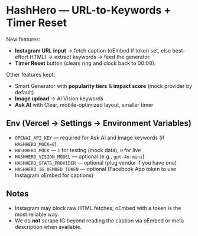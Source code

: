 # HashHero — URL-to-Keywords + Timer Reset

New features:
- **Instagram URL input** → fetch caption (oEmbed if token set, else best-effort HTML) → extract keywords → feed the generator.
- **Timer Reset** button (clears ring and clock back to 00:00).

Other features kept:
- Smart Generator with **popularity tiers** & **impact score** (mock provider by default)
- **Image upload** → AI Vision keywords
- **Ask AI** with Clear, mobile-optimized layout, smaller timer

## Env (Vercel → Settings → Environment Variables)
- `OPENAI_API_KEY` — required for Ask AI and Image keywords (if `HASHHERO_MOCK=0`)
- `HASHHERO_MOCK` — `1` for testing (mock data), `0` for live
- `HASHHERO_VISION_MODEL` — optional (e.g., `gpt-4o-mini`)
- `HASHHERO_STATS_PROVIDER` — optional (plug vendor if you have one)
- `HASHHERO_IG_OEMBED_TOKEN` — optional (Facebook App token to use Instagram oEmbed for captions)

## Notes
- Instagram may block raw HTML fetches; oEmbed with a token is the most reliable way.
- We do **not** scrape IG beyond reading the caption via oEmbed or meta description when available.
